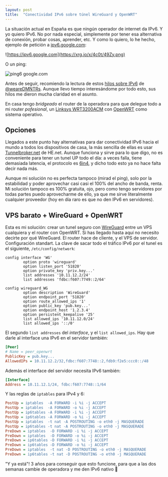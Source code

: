 ```yaml
---
layout: post
title:  "Conectividad IPv6 sobre túnel WireGuard y OpenWRT"
---
```

La situación actual en España es que ningún operador de internet da IPv6. Y yo quiero IPv6. No por nada especial, simplemente por tener esa alternativa de conexión, probar cosas, aprender, etc. Y como lo quiero, lo he hecho, ejemplo de petición a [ipv6.google.com](https://ipv6.google.com/):

![https://ipv6.google.com](https://xrg.io/x/4c0t/49Zy.png)

O un ping:

![ping6 google.com](https://xrg.io/x/4c0t/Khg.png)

Antes de seguir, recomiendo la lectura de estos [hilos sobre IPv6](https://twitter.com/weareDMNTRs/status/1485600456583921670) de [@weareDMNTRs](https://twitter.com/weareDMNTRs). Aunque llevo tiempo interesándome por todo esto, sus hilos me dieron mucha claridad en el asunto. 

En casa tengo _bridgeado_ el router de la operadora para que delegue todo a mi router _pofesional_, un [Linksys WRT3200ACM](https://www.linksys.com/es/wireless-routers/wrt-wireless-routers/linksys-wrt3200acm-ac3200-mu-mimo-gigabit-wifi-router/p/p-wrt3200acm/) con [OpenWRT](https://openwrt.org/) como sistema operativo.

## Opciones

Llegados a este punto hay alternativas para dar conectividad IPv6 hacia el mundo a todos los dispositivos de casa, la más sencilla de ellas es usar [Tunnelbroker.net](https://tunnelbroker.net/) de HE.net. Aunque funciona y sirve para lo que digo, no es conveniente para tener un tunel UP todo el día: a veces falla, tiene demasiada latencia, el protocolo es [6in4](https://en.wikipedia.org/wiki/6in4), y dicho todo esto ya no hace falta decir nada más.

Aunque mi solución no es perfecta tampoco (mirad el ping), solo por la estabilidad y poder aprovechar casi casi el 100% del ancho de banda, renta. Mi solución tampoco es 100% gratuita, ojo, pero como tengo servidores por todas partes puedo aprovecharme de ello, ya que me sirve literalmente cualquier proveedor (hoy en día raro es que no den IPv6 en servidores).

## VPS barato + WireGuard + OpenWRT

Esta es mi solución: crear un tunel seguro con [WireGuard](https://www.wireguard.com/) entre un VPS cualquiera y el router con OpenWRT. Si has llegado hasta aquí no necesito decirte por qué WireGuard. El router hace de cliente, y el VPS de servidor. Configuración standart. La clave de sacar todo el tráfico IPv6 por el tunel es el siguiente, `/etc/config/network`:

```
config interface 'WG'
        option proto 'wireguard'
        option listen_port '51820'
        option private_key 'priv.key...'
        list addresses '10.11.12.2/24'
        list addresses 'fdbc:f607:7749::2/64'

config wireguard_WG
        option description 'WireGuard'
        option endpoint_port '51820'
        option route_allowed_ips '1'
        option public_key 'pub.key...'
        option endpoint_host '1.2.3.4'
        option persistent_keepalive '25'
        list allowed_ips '10.11.12.0/24'
        list allowed_ips '::/0'
```

El segundo `list addresses` del _interface_, y el `list allowed_ips`. Hay que darle al interface una IPv6 en el servidor también:

```ini
[Peer]
# Name = peer_openwrt
PublicKey = pub.key...
AllowedIPs = 10.11.12.2/32,fdbc:f607:7748::2,fdb9:f2e5:ccc0::/48
```

Además el interface del servidor necesita IPv6 también:

```ini
[Interface]
Address = 10.11.12.1/24, fdbc:f607:7748::1/64
```

Y las reglas de `iptables` para IPv4 y 6:

```ini
PostUp = iptables  -A FORWARD -i %i -j ACCEPT
PostUp = iptables  -A FORWARD -o %i -j ACCEPT
PostUp = ip6tables -A FORWARD -i %i -j ACCEPT
PostUp = ip6tables -A FORWARD -o %i -j ACCEPT
PostUp = iptables  -t nat -A POSTROUTING -o eth0 -j MASQUERADE
PostUp = ip6tables -t nat -A POSTROUTING -o eth0 -j MASQUERADE
PreDown = iptables  -D FORWARD -i %i -j ACCEPT
PreDown = iptables  -D FORWARD -o %i -j ACCEPT
PreDown = ip6tables -D FORWARD -i %i -j ACCEPT
PreDown = ip6tables -D FORWARD -o %i -j ACCEPT
PreDown = iptables  -t nat -D POSTROUTING -o eth0 -j MASQUERADE
PreDown = ip6tables -t nat -D POSTROUTING -o eth0 -j MASQUERADE
```

"Y ya está"! 3 años para conseguir que esto funcione, para que a las dos semanas cambie de operadora y me den IPv6 nativo 🥲
